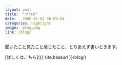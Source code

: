 ```yaml
---
layout: post
title:  "ブログ"
date:   2000-01-01 00:00:04
categories: highlight
image:  blog.png
link: /blog/
---
```

聞いたこと見たこと感じたこと、とりあえず書いときます。

[詳しくはこちら]({{ site.baseurl }}/blog/)
